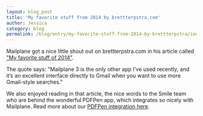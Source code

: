 ```yaml
---
layout: blog_post
title: 'My favorite stuff from 2014 by brettterpstra.com'
author: Jessica
category: blog
permalink: /blog/entry/my-favorite-stuff-from-2014-by-brettterpstra/index.html
---
```


Mailplane got a nice little shout out on brettterpstra.com in his article called ["My favorite stuff of 2014"](http://brettterpstra.com/2015/01/05/my-favorite-apps-of-2014-part-1/).

The quote says: "Mailplane 3 is the only other app I’ve used recently, and it’s an excellent interface directly to Gmail when you want to use more Gmail-style searches."

We also enjoyed reading in that article, the nice words to the Smile team who are behind the wonderful PDFPen app, which integrates so nicely with Mailplane. Read more about our [PDFPen integration here](/help/edit_attachments.html).